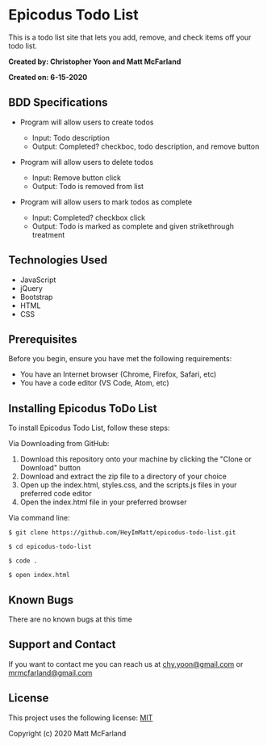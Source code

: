 # Epicodus Todo List

This is a todo list site that lets you add, remove, and check items off your todo list.

**Created by: Christopher Yoon and Matt McFarland**

**Created on: 6-15-2020**

## BDD Specifications

* Program will allow users to create todos
  - Input: Todo description
  - Output: Completed? checkboc, todo description, and remove button

* Program will allow users to delete todos
  - Input: Remove button click
  - Output: Todo is removed from list

* Program will allow users to mark todos as complete
  - Input: Completed? checkbox click
  - Output: Todo is marked as complete and given strikethrough treatment


## Technologies Used
- JavaScript
- jQuery
- Bootstrap
- HTML
- CSS

## Prerequisites

Before you begin, ensure you have met the following requirements:
* You have an Internet browser (Chrome, Firefox, Safari, etc)
* You have a code editor (VS Code, Atom, etc)

## Installing Epicodus ToDo List

To install Epicodus Todo List, follow these steps:

Via Downloading from GitHub:
1. Download this repository onto your machine by clicking the "Clone or Download" button
2. Download and extract the zip file to a directory of your choice
3. Open up the index.html, styles.css, and the scripts.js files in your preferred code editor
4. Open the index.html file in your preferred browser

Via command line:
```
$ git clone https://github.com/HeyImMatt/epicodus-todo-list.git

$ cd epicodus-todo-list

$ code .

$ open index.html
```

## Known Bugs

There are no known bugs at this time

## Support and Contact

If you want to contact me you can reach us at <chy.yoon@gmail.com> or <mrmcfarland@gmail.com>

## License

This project uses the following license: [MIT](https://opensource.org/licenses/MIT)

Copyright (c) 2020 Matt McFarland
